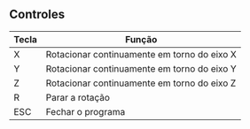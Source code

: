 ## Controles

| Tecla         | Função                                      |
|---------------|---------------------------------------------|
| X             | Rotacionar continuamente em torno do eixo X |
| Y             | Rotacionar continuamente em torno do eixo Y |
| Z             | Rotacionar continuamente em torno do eixo Z |
| R             | Parar a rotação                             |
| ESC           | Fechar o programa                           |
